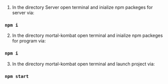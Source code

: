1) In the directory Server open terminal and inialize npm packeges for server via:

### `npm i`

2) In the directory mortal-kombat open terminal and inialize npm packeges for program via:

### `npm i`

3) In the directory mortal-kombat open terminal and launch project via:

### `npm start`